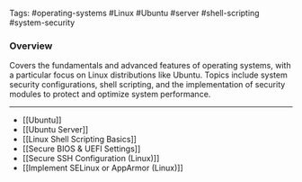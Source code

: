 Tags: #operating-systems #Linux #Ubuntu #server #shell-scripting #system-security

### Overview

Covers the fundamentals and advanced features of operating systems, with a particular focus on Linux distributions like Ubuntu. Topics include system security configurations, shell scripting, and the implementation of security modules to protect and optimize system performance.

---
- [[Ubuntu]]
- [[Ubuntu Server]]
- [[Linux Shell Scripting Basics]]
- [[Secure BIOS & UEFI Settings]]
- [[Secure SSH Configuration (Linux)]]
- [[Implement SELinux or AppArmor (Linux)]]